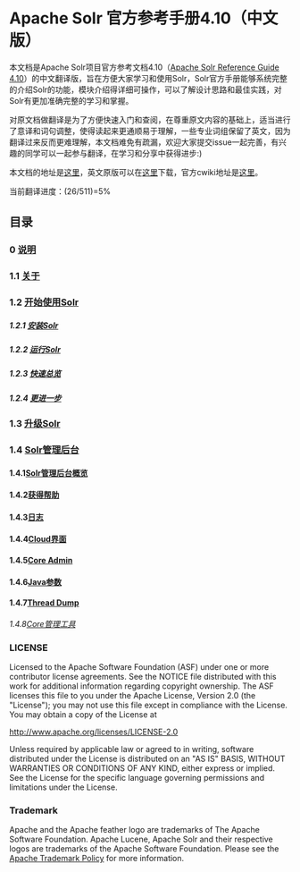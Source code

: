 # Apache Solr 官方参考手册4.10（中文版） #
本文档是Apache Solr项目官方参考文档4.10（[Apache Solr Reference Guide 4.10](http://archive.apache.org/dist/lucene/solr/ref-guide/apache-solr-ref-guide-4.10.pdf)）的中文翻译版，旨在方便大家学习和使用Solr，Solr官方手册能够系统完整的介绍Solr的功能，模块介绍得详细可操作，可以了解设计思路和最佳实践，对Solr有更加准确完整的学习和掌握。

对原文档做翻译是为了方便快速入门和查阅，在尊重原文内容的基础上，适当进行了意译和词句调整，使得读起来更通顺易于理解，一些专业词组保留了英文，因为翻译过来反而更难理解，本文档难免有疏漏，欢迎大家提交issue一起完善，有兴趣的同学可以一起参与翻译，在学习和分享中获得进步:)

本文档的地址是[这里](https://github.com/yintaoxue/solr-ref-guide-zh)，英文原版可以在[这里](http://archive.apache.org/dist/lucene/solr/ref-guide/apache-solr-ref-guide-4.10.pdf)下载，官方cwiki地址是[这里](https://cwiki.apache.org/confluence/display/solr/Apache+Solr+Reference+Guide)。

当前翻译进度：(26/511)=5%


## 目录 ##

### 0 [说明](solr-ref-guide-zh/0-apache-solr-reference-guide.md) ###
### 1.1 [关于](solr-ref-guide-zh/1.1-about-this-guide.md) ###
### 1.2 [开始使用Solr](solr-ref-guide-zh/1.2.0-getting-started.md) ###
##### 1.2.1 [安装Solr](solr-ref-guide-zh/1.2.1-installing-solr.md) #####
##### 1.2.2 [运行Solr](solr-ref-guide-zh/1.2.2-running-solr.md) #####
##### 1.2.3 [快速总览](solr-ref-guide-zh/1.2.3-a-quick-overview.md) #####
##### 1.2.4 [更进一步](solr-ref-guide-zh/1.2.4-a-step-closer.md) #####
### 1.3 [升级Solr](solr-ref-guide-zh/1.3-upgrading-solr.md) ###
### 1.4 [Solr管理后台](solr-ref-guide-zh/1.4.0-using-the-solr-administration-user-interface.md) ####
#### 1.4.1[Solr管理后台概览](solr-ref-guide-zh/1.4.1-overview-of-the-solr-admin-ui.md) ####
#### 1.4.2[获得帮助](solr-ref-guide-zh/1.4.2-getting-assistance.md) ####
#### 1.4.3[日志](solr-ref-guide-zh/1.4.3-logging.md) ####
#### 1.4.4[Cloud界面](solr-ref-guide-zh/1.4.4-cloud-screens.md) ####
#### 1.4.5[Core Admin](solr-ref-guide-zh/1.4.5-core-admin.md) ####
#### 1.4.6[Java参数](solr-ref-guide-zh/1.4.6-java-properties.md) ####
#### 1.4.7[Thread Dump](solr-ref-guide-zh/1.4.7-thread-dump.md) ####

*1.4.8[Core管理工具](solr-ref-guide-zh/1.4.8.0-core-specific-tools.md)*

### LICENSE
Licensed to the Apache Software Foundation (ASF) under one or more contributor license agreements.  See the NOTICE file distributed with this work for additional information regarding copyright ownership.  The ASF licenses this file to you under the Apache License, Version 2.0 (the "License"); you may not use this file except in compliance with the License.  You may obtain a copy of the License at

http://www.apache.org/licenses/LICENSE-2.0

Unless required by applicable law or agreed to in writing, software distributed under the License is distributed on an "AS IS" BASIS, WITHOUT WARRANTIES OR CONDITIONS OF ANY KIND, either express or implied.  See the License for the specific language governing permissions and limitations under the License.

### Trademark
Apache and the Apache feather logo are trademarks of The Apache Software Foundation. Apache Lucene, Apache Solr and their respective logos are trademarks of the Apache Software Foundation. Please see the [Apache Trademark Policy](http://www.apache.org/foundation/marks/) for more information.
